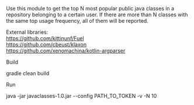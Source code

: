 Use this module to get the top N most popular public java classes in a repository belonging to a certain user.
If there are more than N classes with the same top usage frequency, all of them will be reported.

External libraries: <br>
https://github.com/kittinunf/Fuel <br>
https://github.com/cbeust/klaxon <br>
https://github.com/xenomachina/kotlin-argparser <br>

Build

gradle clean build

Run 

java -jar javaclasses-1.0.jar --config PATH_TO_TOKEN -v -N 10
